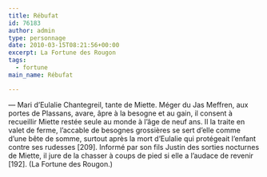 ```yaml
---
title: Rébufat
id: 76183
author: admin
type: personnage
date: 2010-03-15T08:21:56+00:00
excerpt: La Fortune des Rougon
tags:
  - fortune
main_name: Rébufat

---
```

— Mari d&rsquo;Eulalie Chantegreil, tante de Miette. Méger du Jas Meffren, aux portes de Plassans, avare, âpre à la besogne et au gain, il consent à recueillir Miette restée seule au monde à l&rsquo;âge de neuf ans. Il la traite en valet de ferme, l&rsquo;accable de besognes grossières se sert d&rsquo;elle comme d&rsquo;une bête de somme, surtout après la mort d&rsquo;Eulalie qui protégeait l&rsquo;enfant contre ses rudesses [209]. Informé par son fils Justin des sorties nocturnes de Miette, il jure de la chasser à coups de pied si elle a l&rsquo;audace de revenir [192]. (La Fortune des Rougon.)